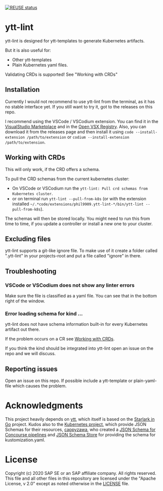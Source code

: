 [![REUSE status](https://api.reuse.software/badge/github.com/SAP/ytt-lint)](https://api.reuse.software/info/github.com/SAP/ytt-lint)

# ytt-lint

ytt-lint is designed for ytt-templates to generate Kubernetes artifacts.

But it is also useful for:

* Other ytt-templates
* Plain Kubernetes yaml files.

Validating CRDs is supported! See "Working with CRDs"

## Installation

Currently I would not recommend to use ytt-lint from the terminal, as it has no stable interface yet.
If you still want to try it, got to the releases on this repo.

I recommend using the VSCode / VSCodium extension.
You can find it in the [VisualStudio Marketplace](https://marketplace.visualstudio.com/items?itemName=phil9909.ytt-lint) and in the [Open VSX Registry](https://open-vsx.org/extension/phil9909/ytt-lint).
Also, you can download it from the releases page and then install it using `code --install-extension /path/to/extension` or `codium --install-extension /path/to/extension`.


## Working with CRDs

This will only work, if the CRD offers a schema.

To pull the CRD schemas from the current kubernetes cluster:

* On VSCode or VSCodium run the `ytt-lint: Pull crd schemas from Kubernetes cluster`.
* or on terminal run `ytt-lint --pull-from-k8s` (or with the extension installed `~/.*code/extensions/phil9909.ytt-lint-*/bin/ytt-lint --pull-from-k8s`).

The schemas will then be stored locally. You might need to run this from time to time, if you update a controller or install a new one to your cluster.

## Excluding files

ytt-lint supports a git-like ignore file. To make use of it create a folder called ".ytt-lint" in your projects-root and put a file called "ignore" in there.

## Troubleshooting

### VSCode or VSCodium does not show any linter errors

Make sure the file is classified as a yaml file.
You can see that in the bottom right of the window.

### Error loading schema for kind ...

ytt-lint does not have schema information built-in for every Kubernetes artifact out there.

If the problem occurs on a CR see [Working with CRDs](#working-with-crds).

If you think the kind should be integrated into ytt-lint open an issue on the repo and we will discuss.

## Reporting issues

Open an issue on this repo. If possible include a ytt-template or plain-yaml-file which causes the problem.

# Acknowledgments

This project heavily depends on [ytt](https://github.com/k14s/ytt), which itself is based on the [Starlark in Go](https://github.com/google/starlark-go) project.
Kudos also to the [Kubernetes project](https://kubernetes.io/), which provide JSON Schemas for their resources, [cappyzawa](https://github.com/cappyzawa), who created a [JSON Schema for Concourse pipelines](https://github.com/cappyzawa/concourse-pipeline-jsonschema) and [JSON Schema Store](https://www.schemastore.org/) for providing the schema for kustomization.yaml.

# License

Copyright (c) 2020 SAP SE or an SAP affiliate company. All rights reserved. This file and all other files in this repository are licensed under the "Apache License, v 2.0" except as noted otherwise in the [LICENSE](/LICENSE.md) file.
